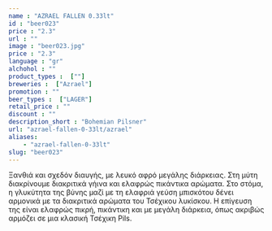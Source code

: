 ```yaml
---
name : "AZRAEL FALLEN 0.33lt"
id : "beer023"
price : "2.3"
url : ""
image : "beer023.jpg"
price : "2.3"
language : "gr"
alchohol : ""
product_types :  [""]
breweries :  ["Azrael"]
promotion : ""
beer_types :  ["LAGER"]
retail_price : ""
discount : ""
description_short : "Bohemian Pilsner"
url: "azrael-fallen-0-33lt/azrael"
aliases: 
    - "azrael-fallen-0-33lt"
slug: "beer023"
---
```


Ξανθιά και σχεδόν διαυγής, με λευκό αφρό μεγάλης διάρκειας. Στη μύτη διακρίνουμε διακριτικά γήινα και ελαφρώς πικάντικα αρώματα. Στο στόμα, η γλυκύτητα της βύνης μαζί με τη ελαφριά γεύση μπισκότου δένει αρμονικά με τα διακριτικά αρώματα του Τσέχικου λυκίσκου. Η επίγευση της είναι ελαφρώς πικρή, πικάντικη και με μεγάλη διάρκεια, όπως ακριβώς αρμόζει σε μια κλασική Τσέχικη Pils.